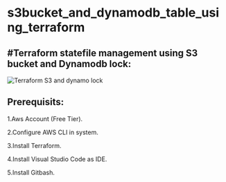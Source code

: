 # s3bucket_and_dynamodb_table_using_terraform

#Terraform statefile management using S3 bucket and Dynamodb lock:
------------------------------------------------------------------


![Terraform S3 and dynamo lock](https://user-images.githubusercontent.com/50776786/207542468-08ebfdb0-3591-4a63-ae87-ad684f696156.PNG)


Prerequisits:
-------------
1.Aws Account (Free Tier).

2.Configure AWS CLI in system.

3.Install Terraform.

4.Install Visual Studio Code as IDE.

5.Install Gitbash.
